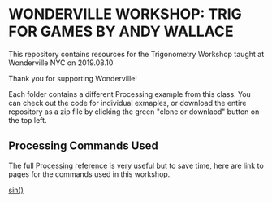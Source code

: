 # WONDERVILLE WORKSHOP: TRIG FOR GAMES BY ANDY WALLACE

This repository contains resources for the Trigonometry Workshop taught at Wonderville NYC on 2019.08.10

Thank you for supporting Wonderville!

Each folder contains a different Processing example from this class. You can check out the code for individual exmaples, or download the entire repository as a zip file by clicking the green "clone or downlaod" button on the top left.

## Processing Commands Used

The full [Processing reference](https://processing.org/reference/) is very useful but to save time, here are link to pages for the commands used in this workshop.

[sin()](https://processing.org/reference/sin_.html)